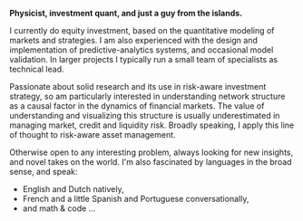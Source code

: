 <!-- ## ABOUT -->

**Physicist, investment quant, and just a guy from the islands.**

I currently do equity investment, based on the quantitative modeling of markets and strategies. I am also experienced with the design and implementation of predictive-analytics systems, and occasional model validation. In larger projects I typically run a small team of specialists as technical lead.

Passionate about solid research and its use in risk-aware investment strategy, so am particularly interested in understanding network structure as a causal factor in the dynamics of financial markets. The value of understanding and visualizing this structure is usually underestimated in managing market, credit and liquidity risk. Broadly speaking, I apply this line of thought to risk-aware asset management. 

Otherwise open to any interesting problem, always looking for new insights, and novel takes on the world. I'm also fascinated by languages in the broad sense, and speak:

- English and Dutch natively,
- French and a little Spanish and Portuguese conversationally,
- and math & code ...